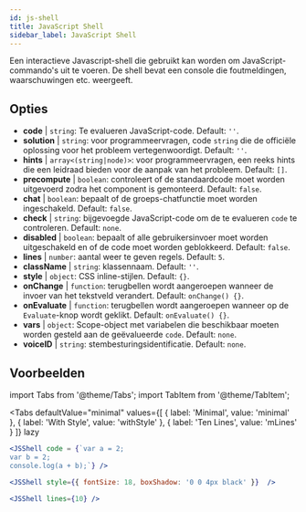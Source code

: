 ```yaml
---
id: js-shell
title: JavaScript Shell
sidebar_label: JavaScript Shell
---
```


Een interactieve Javascript-shell die gebruikt kan worden om JavaScript-commando's uit te voeren. De shell bevat een console die foutmeldingen, waarschuwingen etc. weergeeft.

## Opties

* __code__ | `string`: Te evalueren JavaScript-code. Default: `''`.
* __solution__ | `string`: voor programmeervragen, code `string` die de officiële oplossing voor het probleem vertegenwoordigt. Default: `''`.
* __hints__ | `array<(string|node)>`: voor programmeervragen, een reeks hints die een leidraad bieden voor de aanpak van het probleem. Default: `[]`.
* __precompute__ | `boolean`: controleert of de standaardcode moet worden uitgevoerd zodra het component is gemonteerd. Default: `false`.
* __chat__ | `boolean`: bepaalt of de groeps-chatfunctie moet worden ingeschakeld. Default: `false`.
* __check__ | `string`: bijgevoegde JavaScript-code om de te evalueren `code` te controleren. Default: `none`.
* __disabled__ | `boolean`: bepaalt of alle gebruikersinvoer moet worden uitgeschakeld en of de code moet worden geblokkeerd. Default: `false`.
* __lines__ | `number`: aantal weer te geven regels. Default: `5`.
* __className__ | `string`: klassennaam. Default: `''`.
* __style__ | `object`: CSS inline-stijlen. Default: `{}`.
* __onChange__ | `function`: terugbellen wordt aangeroepen wanneer de invoer van het tekstveld verandert. Default: `onChange() {}`.
* __onEvaluate__ | `function`: terugbellen wordt aangeroepen wanneer op de `Evaluate`-knop wordt geklikt. Default: `onEvaluate() {}`.
* __vars__ | `object`: Scope-object met variabelen die beschikbaar moeten worden gesteld aan de geëvalueerde `code`. Default: `none`.
* __voiceID__ | `string`: stembesturingsidentificatie. Default: `none`.


## Voorbeelden

import Tabs from '@theme/Tabs';
import TabItem from '@theme/TabItem';

<Tabs
    defaultValue="minimal"
    values={[
        { label: 'Minimal', value: 'minimal' },
        { label: 'With Style', value: 'withStyle' },
        { label: 'Ten Lines', value: 'mLines' }
    ]}
    lazy
>

<TabItem value="minimal">

```jsx live
<JSShell code = {`var a = 2; 
var b = 2;
console.log(a + b);`} />
```

</TabItem>

<TabItem value="withStyle">

```jsx live
<JSShell style={{ fontSize: 18, boxShadow: '0 0 4px black' }}  />
```

</TabItem>

<TabItem value="mLines">

```jsx live
<JSShell lines={10} />
```

</TabItem>

</Tabs>




